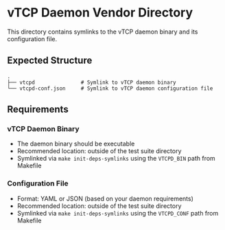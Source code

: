 # vTCP Daemon Vendor Directory

This directory contains symlinks to the vTCP daemon binary and its configuration file.

## Expected Structure
```
.
├── vtcpd               # Symlink to vTCP daemon binary
└── vtcpd-conf.json     # Symlink to vTCP daemon configuration file
```

## Requirements

### vTCP Daemon Binary
- The daemon binary should be executable
- Recommended location: outside of the test suite directory
- Symlinked via `make init-deps-symlinks` using the `VTCPD_BIN` path from Makefile

### Configuration File
- Format: YAML or JSON (based on your daemon requirements)
- Recommended location: outside of the test suite directory
- Symlinked via `make init-deps-symlinks` using the `VTCPD_CONF` path from Makefile
